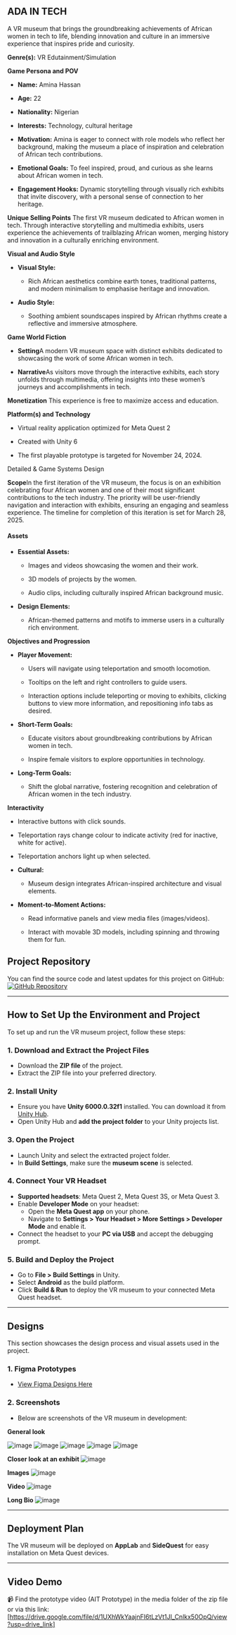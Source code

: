 **ADA IN TECH**
---------------

A VR museum that brings the groundbreaking achievements of African women in tech to life, blending innovation and culture in an immersive experience that inspires pride and curiosity.

**Genre(s):** VR Edutainment/Simulation

**Game Persona and POV**

*   **Name:** Amina Hassan
    
*   **Age:** 22
    
*   **Nationality:** Nigerian
    
*   **Interests:** Technology, cultural heritage
    
*   **Motivation:** Amina is eager to connect with role models who reflect her background, making the museum a place of inspiration and celebration of African tech contributions.
    
*   **Emotional Goals:** To feel inspired, proud, and curious as she learns about African women in tech.
    
*   **Engagement Hooks:** Dynamic storytelling through visually rich exhibits that invite discovery, with a personal sense of connection to her heritage.
    

**Unique Selling Points** The first VR museum dedicated to African women in tech. Through interactive storytelling and multimedia exhibits, users experience the achievements of trailblazing African women, merging history and innovation in a culturally enriching environment.

**Visual and Audio Style** 

*   **Visual Style:**
    
    *   Rich African aesthetics combine earth tones, traditional patterns, and modern minimalism to emphasise heritage and innovation.
        
*   **Audio Style:**
    
    *   Soothing ambient soundscapes inspired by African rhythms create a reflective and immersive atmosphere.
        

**Game World Fiction** 

*   **Setting**A modern VR museum space with distinct exhibits dedicated to showcasing the work of some African women in tech.
    
*   **Narrative**As visitors move through the interactive exhibits, each story unfolds through multimedia, offering insights into these women’s journeys and accomplishments in tech.
    

**Monetization** This experience is free to maximize access and education.

**Platform(s) and Technology** 

*   Virtual reality application optimized for Meta Quest 2
    
*   Created with Unity 6
    
*   The first playable prototype is targeted for November 24, 2024.
    

Detailed & Game Systems Design

**Scope**In the first iteration of the VR museum, the focus is on an exhibition celebrating four African women and one of their most significant contributions to the tech industry. The priority will be user-friendly navigation and interaction with exhibits, ensuring an engaging and seamless experience. The timeline for completion of this iteration is set for March 28, 2025.

#### **Assets**

*   **Essential Assets:**
    
    *   Images and videos showcasing the women and their work.
        
    *   3D models of projects by the women.
        
    *   Audio clips, including culturally inspired African background music.
        
*   **Design Elements:**
    
    *   African-themed patterns and motifs to immerse users in a culturally rich environment.
        

**Objectives and Progression** 

*   **Player Movement:**
    
    *   Users will navigate using teleportation and smooth locomotion.
        
    *   Tooltips on the left and right controllers to guide users.
        
    *   Interaction options include teleporting or moving to exhibits, clicking buttons to view more information, and repositioning info tabs as desired.
        
*   **Short-Term Goals:**
    
    *   Educate visitors about groundbreaking contributions by African women in tech.
        
    *   Inspire female visitors to explore opportunities in technology.
        
*   **Long-Term Goals:**
    
    *   Shift the global narrative, fostering recognition and celebration of African women in the tech industry.
        

**Interactivity** 

*   Interactive buttons with click sounds.
    
*   Teleportation rays change colour to indicate activity (red for inactive, white for active).
    
*   Teleportation anchors light up when selected.
    
*   **Cultural:**
    
    *   Museum design integrates African-inspired architecture and visual elements.
        
*   **Moment-to-Moment Actions:**
    
    *   Read informative panels and view media files (images/videos).
        
    *   Interact with movable 3D models, including spinning and throwing them for fun.


## **Project Repository**
You can find the source code and latest updates for this project on GitHub:  
[![GitHub Repository](https://img.shields.io/badge/GitHub-Repo-blue?logo=github)](https://github.com/Tito-Olisakwe/Museum/tree/prototype)  

---

## **How to Set Up the Environment and Project**
To set up and run the VR museum project, follow these steps:

### **1. Download and Extract the Project Files**
- Download the **ZIP file** of the project.
- Extract the ZIP file into your preferred directory.

### **2. Install Unity**
- Ensure you have **Unity 6000.0.32f1** installed. You can download it from [Unity Hub](https://unity.com/download).
- Open Unity Hub and **add the project folder** to your Unity projects list.

### **3. Open the Project**
- Launch Unity and select the extracted project folder.
- In **Build Settings**, make sure the **museum scene** is selected.

### **4. Connect Your VR Headset**
- **Supported headsets**: Meta Quest 2, Meta Quest 3S, or Meta Quest 3.
- Enable **Developer Mode** on your headset:
  - Open the **Meta Quest app** on your phone.
  - Navigate to **Settings > Your Headset > More Settings > Developer Mode** and enable it.
- Connect the headset to your **PC via USB** and accept the debugging prompt.

### **5. Build and Deploy the Project**
- Go to **File > Build Settings** in Unity.
- Select **Android** as the build platform.
- Click **Build & Run** to deploy the VR museum to your connected Meta Quest headset.

---

## **Designs**
This section showcases the design process and visual assets used in the project.

### **1. Figma Prototypes**
- [View Figma Designs Here](https://www.figma.com/design/b4rHDkW4p0F1lYHPbt7B9q/Ada-in-Tech?node-id=15-166&p=f&t=EWH2i1wLGDWnVziH-0)  

### **2. Screenshots**
- Below are screenshots of the VR museum in development:

**General look**

![image](https://github.com/user-attachments/assets/1be3f439-82e8-4693-b678-6232c00d10d2)
![image](https://github.com/user-attachments/assets/d405c3b6-791b-4066-9bec-00835f908baf)
![image](https://github.com/user-attachments/assets/0da2a991-399e-4b24-b8ee-316d5a9b5912)
![image](https://github.com/user-attachments/assets/e5c0b8a3-8182-4c29-a094-422fcac4a8b1)
![image](https://github.com/user-attachments/assets/f0ad3177-1f79-4d92-b3c0-c2206b75c727)


**Closer look at an exhibit**
![image](https://github.com/user-attachments/assets/696bd293-08db-4498-9a65-a05807eda944)

**Images**
![image](https://github.com/user-attachments/assets/93348f56-6be8-4ccb-88ac-09427b5e5dc2)

**Video**
![image](https://github.com/user-attachments/assets/917b0a45-4500-4376-93af-864bb9156258)

**Long Bio**
![image](https://github.com/user-attachments/assets/6e99e205-929f-4962-b4ed-22b6ebe8073d)

---

## **Deployment Plan**
The VR museum will be deployed on **AppLab** and **SideQuest** for easy installation on Meta Quest devices.

---

## **Video Demo**
📹 Find the prototype video (AIT Prototype) in the media folder of the zip file or via this link:  
[https://drive.google.com/file/d/1UXhWkYaajnFI6tLzVt1JI_Cnlkx50OpQ/view?usp=drive_link]  
